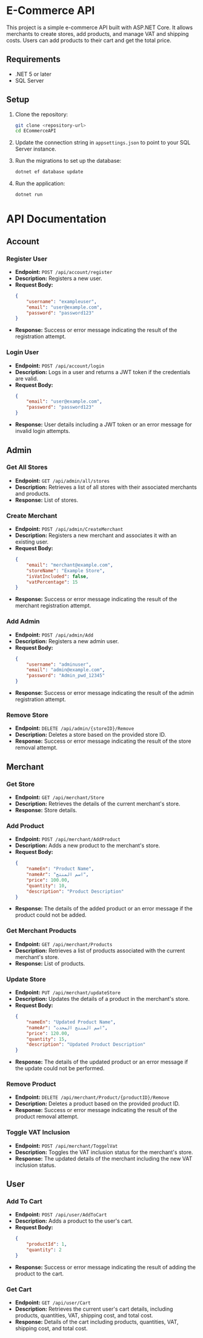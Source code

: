 # E-Commerce API

This project is a simple e-commerce API built with ASP.NET Core. It allows merchants to create stores, add products, and manage VAT and shipping costs. Users can add products to their cart and get the total price.

## Requirements

- .NET 5 or later
- SQL Server

## Setup

1. Clone the repository:
    ```bash
    git clone <repository-url>
    cd ECommerceAPI
    ```

2. Update the connection string in `appsettings.json` to point to your SQL Server instance.

3. Run the migrations to set up the database:
    ```bash
    dotnet ef database update
    ```

4. Run the application:
    ```bash
    dotnet run
    ```
# API Documentation

## Account

### Register User
- **Endpoint:** `POST /api/account/register`
- **Description:** Registers a new user.
- **Request Body:**
    ```json
    {
        "username": "exampleuser",
        "email": "user@example.com",
        "password": "password123"
    }
    ```
- **Response:** Success or error message indicating the result of the registration attempt.

### Login User
- **Endpoint:** `POST /api/account/login`
- **Description:** Logs in a user and returns a JWT token if the credentials are valid.
- **Request Body:**
    ```json
    {
        "email": "user@example.com",
        "password": "password123"
    }
    ```
- **Response:** User details including a JWT token or an error message for invalid login attempts.

## Admin

### Get All Stores
- **Endpoint:** `GET /api/admin/all/stores`
- **Description:** Retrieves a list of all stores with their associated merchants and products.
- **Response:** List of stores.

### Create Merchant
- **Endpoint:** `POST /api/admin/CreateMerchant`
- **Description:** Registers a new merchant and associates it with an existing user.
- **Request Body:**
    ```json
    {
        "email": "merchant@example.com",
        "storeName": "Example Store",
        "isVatIncluded": false,
        "vatPercentage": 15
    }
    ```
- **Response:** Success or error message indicating the result of the merchant registration attempt.

### Add Admin
- **Endpoint:** `POST /api/admin/Add`
- **Description:** Registers a new admin user.
- **Request Body:**
    ```json
    {
        "username": "adminuser",
        "email": "admin@example.com",
        "password": "Admin_pwd_12345"
    }
    ```
- **Response:** Success or error message indicating the result of the admin registration attempt.

### Remove Store
- **Endpoint:** `DELETE /api/admin/{storeID}/Remove`
- **Description:** Deletes a store based on the provided store ID.
- **Response:** Success or error message indicating the result of the store removal attempt.

## Merchant

### Get Store
- **Endpoint:** `GET /api/merchant/Store`
- **Description:** Retrieves the details of the current merchant's store.
- **Response:** Store details.

### Add Product
- **Endpoint:** `POST /api/merchant/AddProduct`
- **Description:** Adds a new product to the merchant's store.
- **Request Body:**
    ```json
    {
        "nameEn": "Product Name",
        "nameAr": "اسم المنتج",
        "price": 100.00,
        "quantity": 10,
        "description": "Product Description"
    }
    ```
- **Response:** The details of the added product or an error message if the product could not be added.

### Get Merchant Products
- **Endpoint:** `GET /api/merchant/Products`
- **Description:** Retrieves a list of products associated with the current merchant's store.
- **Response:** List of products.

### Update Store
- **Endpoint:** `PUT /api/merchant/updateStore`
- **Description:** Updates the details of a product in the merchant's store.
- **Request Body:**
    ```json
    {
        "nameEn": "Updated Product Name",
        "nameAr": "اسم المنتج المحدث",
        "price": 120.00,
        "quantity": 15,
        "description": "Updated Product Description"
    }
    ```
- **Response:** The details of the updated product or an error message if the update could not be performed.

### Remove Product
- **Endpoint:** `DELETE /api/merchant/Product/{productID}/Remove`
- **Description:** Deletes a product based on the provided product ID.
- **Response:** Success or error message indicating the result of the product removal attempt.

### Toggle VAT Inclusion
- **Endpoint:** `POST /api/merchant/ToggelVat`
- **Description:** Toggles the VAT inclusion status for the merchant's store.
- **Response:** The updated details of the merchant including the new VAT inclusion status.

## User

### Add To Cart
- **Endpoint:** `POST /api/user/AddToCart`
- **Description:** Adds a product to the user's cart.
- **Request Body:**
    ```json
    {
        "productId": 1,
        "quantity": 2
    }
    ```
- **Response:** Success or error message indicating the result of adding the product to the cart.

### Get Cart
- **Endpoint:** `GET /api/user/Cart`
- **Description:** Retrieves the current user's cart details, including products, quantities, VAT, shipping cost, and total cost.
- **Response:** Details of the cart including products, quantities, VAT, shipping cost, and total cost.
